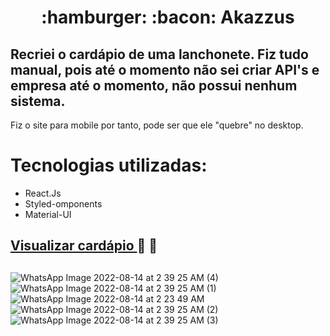 <h1 align="center"> :hamburger: :bacon: Akazzus </h1>

## Recriei o cardápio de uma lanchonete. Fiz tudo manual, pois até o momento não sei criar API's e empresa até o momento, não possui nenhum sistema.</br>
Fiz o site para mobile por tanto, pode ser que ele "quebre" no desktop.

##

# Tecnologias utilizadas:
- React.Js
- Styled-omponents
- Material-UI

## <a href="http://legal-corn.surge.sh/lanches"> Visualizar cardápio </a> :hotdog: :fries:

##

![WhatsApp Image 2022-08-14 at 2 39 25 AM (4)](https://user-images.githubusercontent.com/97248742/184524102-ccc66d84-1fa5-471a-95b0-ad3f73de5ded.jpeg)
![WhatsApp Image 2022-08-14 at 2 39 25 AM (1)](https://user-images.githubusercontent.com/97248742/184524108-6d3c3dbd-c804-4ed5-bddc-14f95f66b538.jpeg)
![WhatsApp Image 2022-08-14 at 2 23 49 AM](https://user-images.githubusercontent.com/97248742/184524147-d5a9ab96-29c1-4372-a9d9-ebb0c43ca42d.jpeg)
![WhatsApp Image 2022-08-14 at 2 39 25 AM (2)](https://user-images.githubusercontent.com/97248742/184524163-4aadd884-9822-4876-8acf-cfb47f0eaa97.jpeg)
![WhatsApp Image 2022-08-14 at 2 39 25 AM (3)](https://user-images.githubusercontent.com/97248742/184524103-aa59e388-3b4c-42c6-993c-48f676f75493.jpeg)


